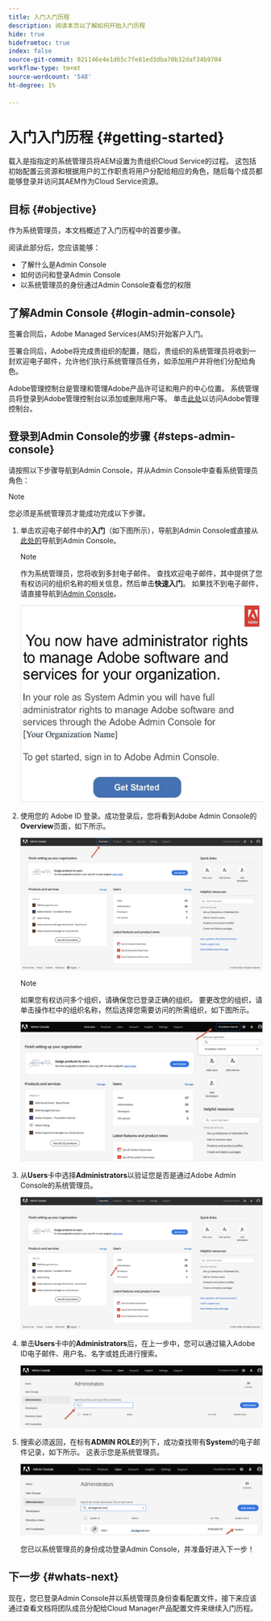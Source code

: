 ```yaml
---
title: 入门入门历程
description: 阅读本页以了解如何开始入门历程
hide: true
hidefromtoc: true
index: false
source-git-commit: 021146e4e1d65c7fe81ed3dba70b32daf34b9704
workflow-type: tm+mt
source-wordcount: '548'
ht-degree: 1%

---
```


# 入门入门历程 {#getting-started}

载入是指指定的系统管理员将AEM设置为贵组织Cloud Service的过程。 这包括初始配置云资源和根据用户的工作职责将用户分配给相应的角色，随后每个成员都能够登录并访问其AEM作为Cloud Service资源。

## 目标 {#objective}

作为系统管理员，本文档概述了入门历程中的首要步骤。

阅读此部分后，您应该能够：

* 了解什么是Admin Console
* 如何访问和登录Admin Console
* 以系统管理员的身份通过Admin Console查看您的权限

## 了解Admin Console {#login-admin-console}

签署合同后，Adobe Managed Services(AMS)开始客户入门。

签署合同后，Adobe将完成贵组织的配置，随后，贵组织的系统管理员将收到一封欢迎电子邮件，允许他们执行系统管理员任务，如添加用户并将他们分配给角色。

Adobe管理控制台是管理和管理Adobe产品许可证和用户的中心位置。 系统管理员将登录到Adobe管理控制台以添加或删除用户等。 单击[此处](https://adminconsole.adobe.com/)以访问Adobe管理控制台。


## 登录到Admin Console的步骤 {#steps-admin-console}

请按照以下步骤导航到Admin Console，并从Admin Console中查看系统管理员角色：

>[!NOTE]
>您必须是系统管理员才能成功完成以下步骤。

1. 单击欢迎电子邮件中的&#x200B;**入门**（如下图所示），导航到Admin Console或直接从[此处的](https://adminconsole.adobe.com)导航到Admin Console。

   >[!NOTE]
   >作为系统管理员，您将收到多封电子邮件。 查找欢迎电子邮件，其中提供了您有权访问的组织名称的相关信息，然后单击&#x200B;**快速入门**。 如果找不到电子邮件，请直接导航到[Admin Console](https://adminconsole.adobe.com/)。

   ![](/help/onboarding/onboarding-journey/assets/sys-admin-getstarted.png)

1. 使用您的 Adobe ID 登录。成功登录后，您将看到Adobe Admin Console的&#x200B;**Overview**&#x200B;页面，如下所示。

   ![](/help/onboarding/onboarding-journey/assets/get-started1.png)

   >[!NOTE]
   >如果您有权访问多个组织，请确保您已登录正确的组织。 要更改您的组织，请单击操作栏中的组织名称，然后选择您需要访问的所需组织，如下图所示。

   ![](/help/onboarding/onboarding-journey/assets/admin-console-orgswitch.png)

1. 从&#x200B;**Users**&#x200B;卡中选择&#x200B;**Administrators**&#x200B;以验证您是否是通过Adobe Admin Console的系统管理员。

   ![](/help/onboarding/onboarding-journey/assets/get-started2.png)

1. 单击&#x200B;**Users**&#x200B;卡中的&#x200B;**Administrators**&#x200B;后，在上一步中，您可以通过输入Adobe ID电子邮件、用户名、名字或姓氏进行搜索。

   ![](/help/onboarding/onboarding-journey/assets/get-started3.png)

1. 搜索必须返回，在标有&#x200B;**ADMIN ROLE**&#x200B;的列下，成功查找带有&#x200B;**System**&#x200B;的电子邮件记录，如下所示。 这表示您是系统管理员。

   ![](/help/onboarding/onboarding-journey/assets/get-started4.png)

   您已以系统管理员的身份成功登录Admin Console，并准备好进入下一步！

## 下一步 {#whats-next}

现在，您已登录Admin Console并以系统管理员身份查看配置文件，接下来应该通过查看文档将团队成员分配给Cloud Manager产品配置文件来继续入门历程。

